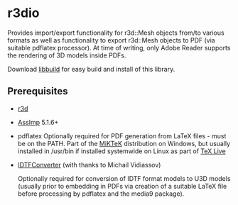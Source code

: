 # r3dio

Provides import/export functionality for r3d::Mesh objects from/to various formats as well as
functionality to export r3d::Mesh objects to PDF (via suitable pdflatex processor). At time of
writing, only Adobe Reader supports the rendering of 3D models inside PDFs.

Download [libbuild](https://github.com/richeytastic/libbuild) for easy build and install of this library.

## Prerequisites
- [r3d](../../../r3d)

- [AssImp](https://github.com/assimp) 5.1.6+

- pdflatex
    Optionally required for PDF generation from LaTeX files - must be on the PATH.
    Part of the [MiKTeK](https://miktex.org/) distribution on Windows, but usually
    installed in /usr/bin if installed systemwide on Linux as part of
    [TeX Live](https://www.tug.org/texlive/)

- [IDTFConverter](https://www2.iaas.msu.ru/tmp/u3d/u3d-1.4.5_current.zip)
    (with thanks to Michail Vidiassov)

    Optionally required for conversion of IDTF format models to U3D models
    (usually prior to embedding in PDFs via creation of a suitable LaTeX
    file before processing by pdflatex and the media9 package).

